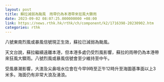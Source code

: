 ```yaml
---
layout: post
title: 蘇拉減弱為颱風　雨帶仍為本港帶來狂風大驟雨　
date: 2023-09-02 08:07:25.000000000 +08:00
link: https://news.rthk.hk/rthk/ch/component/k2/1716398-20230902.htm
categories: rthk
---
```


八號東南烈風或暴風信號現正生效，蘇拉已減弱為颱風。

天文台說，蘇拉繼續遠離本港，但本港多處仍受烈風影響，蘇拉的雨帶仍為本港帶來狂風大驟雨。八號烈風或暴風信號會至少維持至中午。

受風暴潮影響，大澳及尖鼻咀水位會在今早9時至正午12時升至海圖基準面以上3米多。海面仍有非常大浪及湧浪。
